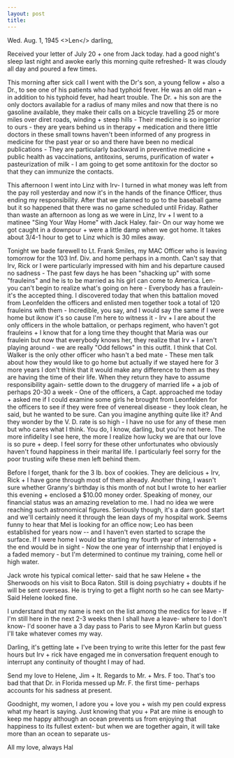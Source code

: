 ```yaml
---
layout: post
title: 
---
```

<opening><dateline>Wed. Aug. 1, 1945</dateline>
<>Len</> darling,
<p>Received your letter of July 20 + one from Jack today. had a good night's sleep last night and awoke early this morning quite refreshed- It was cloudy all day and poured a few times.</p>
<p>This morning after sick call I went with the Dr's son, a young fellow + also a Dr., to see one of his patients who had typhoid fever. He was an old man + in addition to his typhoid fever, had heart trouble. The Dr. + his son are the only doctors available for a radius of many miles and now that there is no gasoline available, they make their calls on a bicycle travelling 25 or more miles over diret roads, winding + steep hills - Their medicine is so ingerior to ours - they are years behind us in therapy + medication and there little doctors in these small towns haven't been informed of any progress in medicine for the past year or so and there have been no medical publications - They are particularly backward in preventive medicine + public health as vaccinations, antitoxins, serums, purification of water + pasteurization of milk - I am going to get some antitoxin for the doctor so that they can immunize the contacts. </p>
<p>This afternoon I went into Linz with Irv- I turned in what money was left from the pay roll yesterday and now it's in the hands of the finance Officer, thus ending my responsibility. After that we planned to go to the baseball game but it so happened that there was no game scheduled until Friday. Rather than waste an afternoon as long as we were in Linz, Irv + I went to a matinee "Sing Your Way Home" with Jack Haley. fair- On our way home we got caught in a <pb> downpour + were a little damp when we got home. It takes about 3/4-1 hour to get to Linz which is 30 miles away.</p>
<p>Tonight we bade farewell to Lt. Frank Smiles, my MAC Officer who is leaving tomorrow for the 103 Inf. Div. and home perhaps in a month. Can't say that Irv, Rick or I were particularly impressed with him and his departure caused no sadness - The past few days he has been "shacking up" with some "frauleins" and he is to be married as his girl can come to America. Len- you can't begin to realize what's going on here - Everybody has a fraulein- it's the accepted thing. I discovered today that when this battalion moved from Leonfelden the officers and enlisted men together took a total of 120 frauleins with them - Incredible, you say, and I would say the same if I were home but  iknow it's so cause I'm here to witness it - Irv + I are about the only officers in the whole battalion, or perhaps regiment, who haven't got frauleins + I know that for a long time they thought that Maria was our fraulein but now that everybody knows her, they realize that Irv + I aren't playing around - we are really "Odd fellows" in this outfit. I think that Col. Walker is the only other officer who hasn't a bed mate - These men talk about how they would like to go home but actually if we stayed here for 3 more years I don't think that it would make any difference to them as they are having the time of their life. When they return they have to assume responsibility again- settle down to the druggery of married life + a job of perhaps 20-30 a week - One of the officers, a Capt. approached me today + asked <pb> me if I could examine some girls he brought from Leonfelden for the officers to see if they were free of venereal disease - they look clean, he said, but he wanted to be sure. Can you imagine anything quite like it? And they wonder by the V. D. rate is so high - I have no use for any of these men but who cares what I think. You do, I know, darling, but you're not here. The more infidelity I see here, the more I realize how lucky we are that our love is so pure + deep. I feel sorry for these other unfortunates who obviously haven't found happiness in their marital life. I particularly feel sorry for the poor trusting wife these men left behind them. </p>
<p>Before I forget, thank for the 3 lb. box of cookies. They are delicious + Irv, Rick + I have gone through most of them already. Another thing, I wasn't sure whether Granny's birthday is this month of not but I wrote to her earlier this evening + enclosed a $10.00 money order. Speaking of money, our financial status was an amazing revelation to me. I had no idea we were reaching such astronomical figures. Seriously though, it's a darn good start and we'll certainly need it through the lean days of my hospital work. Seems funny to hear that Mel is looking for an office now; Leo has been established for years now -- and I haven't even started to scrape the surface. If I were home  I would be starting my fourth year of internship + the end would be in sight - Now the one year of internship that I enjoyed is a faded memory - but I'm determined to continue my training, come hell or high water. </p>
<p>Jack wrote his typical comical letter- said that he saw Helene + the Sherwoods on his visit to <pb> Boca Raton. Still is doing psychiatry + doubts if he will be sent overseas. He is trying to get a flight north so he can see Marty- Said Helene looked fine.</p>
<p>I understand that my name is next on the list among the medics for leave - If I'm still here in the next 2-3 weeks then I shall have a leave- where to I don't know- I'd sooner have a 3 day pass to Paris to see Myron Karlin but guess I'll take whatever comes my way.</p>
<p>Darling, it's getting late + I've been trying to write this letter for the past few hours but Irv + rick have engaged me in conversation frequent enough to interrupt any continuity of thought I may of had.</p>
<p>Send my love to Helene, Jim + It. Regards to Mr. + Mrs. F too. That's too bad that that Dr. in Florida messed up Mr. F. the first time- perhaps accounts for his sadness at present.</p>
<p>Goodnight, my women, I adore you + love you + wish my pen could express what my heart is saying. Just knowing that you + Pat are mine is enough to keep me happy although an ocean prevents us from enjoying that happiness to its fullest extent- but when we are together again, it will take more than an ocean to separate us-</p>
<closing>All my love, always <signed> Hal</signed></closing>
